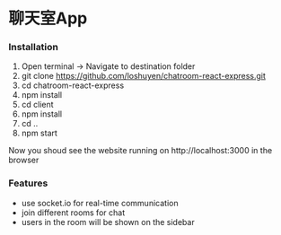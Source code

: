 # 聊天室App
### Installation
1. Open terminal -> Navigate to destination folder
2. git clone https://github.com/loshuyen/chatroom-react-express.git
3. cd chatroom-react-express
4. npm install
5. cd client
6. npm install
7. cd ..
8. npm start

Now you shoud see the website running on http://localhost:3000 in the browser
### Features
- use socket.io for real-time communication
- join different rooms for chat
- users in the room will be shown on the sidebar
